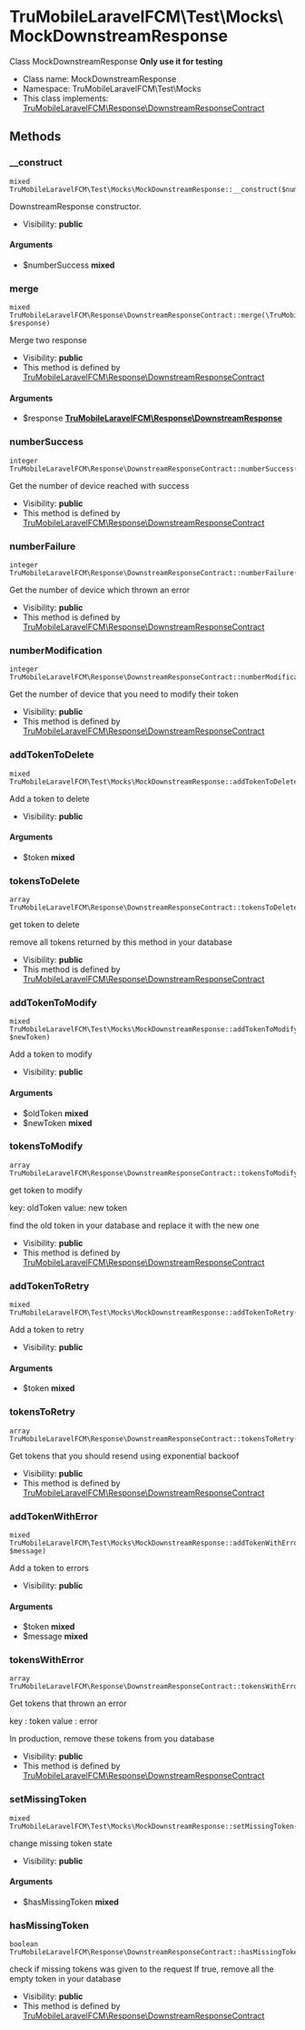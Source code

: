 TruMobileLaravelFCM\Test\Mocks\MockDownstreamResponse
===============

Class MockDownstreamResponse **Only use it for testing**




* Class name: MockDownstreamResponse
* Namespace: TruMobileLaravelFCM\Test\Mocks
* This class implements: [TruMobileLaravelFCM\Response\DownstreamResponseContract](TruMobileLaravelFCM-Response-DownstreamResponseContract.md)






Methods
-------


### __construct

    mixed TruMobileLaravelFCM\Test\Mocks\MockDownstreamResponse::__construct($numberSuccess)

DownstreamResponse constructor.



* Visibility: **public**


#### Arguments
* $numberSuccess **mixed**



### merge

    mixed TruMobileLaravelFCM\Response\DownstreamResponseContract::merge(\TruMobileLaravelFCM\Response\DownstreamResponse $response)

Merge two response



* Visibility: **public**
* This method is defined by [TruMobileLaravelFCM\Response\DownstreamResponseContract](TruMobileLaravelFCM-Response-DownstreamResponseContract.md)


#### Arguments
* $response **[TruMobileLaravelFCM\Response\DownstreamResponse](TruMobileLaravelFCM-Response-DownstreamResponse.md)**



### numberSuccess

    integer TruMobileLaravelFCM\Response\DownstreamResponseContract::numberSuccess()

Get the number of device reached with success



* Visibility: **public**
* This method is defined by [TruMobileLaravelFCM\Response\DownstreamResponseContract](TruMobileLaravelFCM-Response-DownstreamResponseContract.md)




### numberFailure

    integer TruMobileLaravelFCM\Response\DownstreamResponseContract::numberFailure()

Get the number of device which thrown an error



* Visibility: **public**
* This method is defined by [TruMobileLaravelFCM\Response\DownstreamResponseContract](TruMobileLaravelFCM-Response-DownstreamResponseContract.md)




### numberModification

    integer TruMobileLaravelFCM\Response\DownstreamResponseContract::numberModification()

Get the number of device that you need to modify their token



* Visibility: **public**
* This method is defined by [TruMobileLaravelFCM\Response\DownstreamResponseContract](TruMobileLaravelFCM-Response-DownstreamResponseContract.md)




### addTokenToDelete

    mixed TruMobileLaravelFCM\Test\Mocks\MockDownstreamResponse::addTokenToDelete($token)

Add a token to delete



* Visibility: **public**


#### Arguments
* $token **mixed**



### tokensToDelete

    array TruMobileLaravelFCM\Response\DownstreamResponseContract::tokensToDelete()

get token to delete

remove all tokens returned by this method in your database

* Visibility: **public**
* This method is defined by [TruMobileLaravelFCM\Response\DownstreamResponseContract](TruMobileLaravelFCM-Response-DownstreamResponseContract.md)




### addTokenToModify

    mixed TruMobileLaravelFCM\Test\Mocks\MockDownstreamResponse::addTokenToModify($oldToken, $newToken)

Add a token to modify



* Visibility: **public**


#### Arguments
* $oldToken **mixed**
* $newToken **mixed**



### tokensToModify

    array TruMobileLaravelFCM\Response\DownstreamResponseContract::tokensToModify()

get token to modify

key: oldToken
value: new token

find the old token in your database and replace it with the new one

* Visibility: **public**
* This method is defined by [TruMobileLaravelFCM\Response\DownstreamResponseContract](TruMobileLaravelFCM-Response-DownstreamResponseContract.md)




### addTokenToRetry

    mixed TruMobileLaravelFCM\Test\Mocks\MockDownstreamResponse::addTokenToRetry($token)

Add a token to retry



* Visibility: **public**


#### Arguments
* $token **mixed**



### tokensToRetry

    array TruMobileLaravelFCM\Response\DownstreamResponseContract::tokensToRetry()

Get tokens that you should resend using exponential backoof



* Visibility: **public**
* This method is defined by [TruMobileLaravelFCM\Response\DownstreamResponseContract](TruMobileLaravelFCM-Response-DownstreamResponseContract.md)




### addTokenWithError

    mixed TruMobileLaravelFCM\Test\Mocks\MockDownstreamResponse::addTokenWithError($token, $message)

Add a token to errors



* Visibility: **public**


#### Arguments
* $token **mixed**
* $message **mixed**



### tokensWithError

    array TruMobileLaravelFCM\Response\DownstreamResponseContract::tokensWithError()

Get tokens that thrown an error

key : token
value : error

In production, remove these tokens from you database

* Visibility: **public**
* This method is defined by [TruMobileLaravelFCM\Response\DownstreamResponseContract](TruMobileLaravelFCM-Response-DownstreamResponseContract.md)




### setMissingToken

    mixed TruMobileLaravelFCM\Test\Mocks\MockDownstreamResponse::setMissingToken($hasMissingToken)

change missing token state



* Visibility: **public**


#### Arguments
* $hasMissingToken **mixed**



### hasMissingToken

    boolean TruMobileLaravelFCM\Response\DownstreamResponseContract::hasMissingToken()

check if missing tokens was given to the request
If true, remove all the empty token in your database



* Visibility: **public**
* This method is defined by [TruMobileLaravelFCM\Response\DownstreamResponseContract](TruMobileLaravelFCM-Response-DownstreamResponseContract.md)



